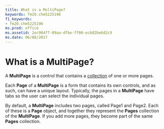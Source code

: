 ```yaml
---
title: What is a MultiPage?
keywords: fm20.chm5225196
f1_keywords:
- fm20.chm5225196
ms.prod: office
ms.assetid: 2ec904f7-09aa-dfbe-ff00-ecb02be6d2c9
ms.date: 06/08/2017
---
```



# What is a MultiPage?

A  **MultiPage** is a control that contains a [collection](../../Glossary/vbe-glossary.md#collection) of one or more pages.

Each  **Page** of a **MultiPage** is a form that contains its own controls, and as such, can have a unique layout. Typically, the pages in a **MultiPage** have tabs so the user can select the individual pages.

By default, a  **MultiPage** includes two pages, called Page1 and Page2. Each of these is a **Page** object, and together they represent the **Pages** collection of the **MultiPage**. If you add more pages, they become part of the same **Pages** collection.


